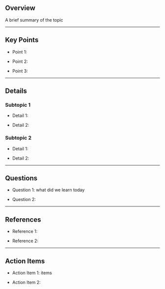 ## Overview

A brief summary of the topic

 

---

 

## Key Points

- Point 1: 

- Point 2: 

- Point 3: 

 

---

 

## Details

### Subtopic 1

- Detail 1: 

- Detail 2: 

 

### Subtopic 2

- Detail 1: 

- Detail 2: 

 

---

 

## Questions

- Question 1: what did we learn today

- Question 2: 

 

---

 

## References

- Reference 1: 

- Reference 2: 

 

---

 

## Action Items

- Action Item 1: items

- Action Item 2:
